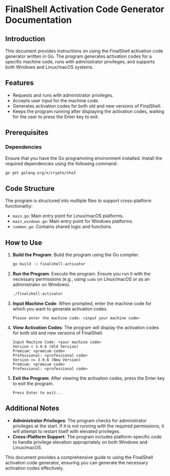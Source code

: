 
# FinalShell Activation Code Generator Documentation

## Introduction

This document provides instructions on using the FinalShell activation code generator written in Go. The program generates activation codes for a specific machine code, runs with administrator privileges, and supports both Windows and Linux/macOS systems.

## Features

- Requests and runs with administrator privileges.
- Accepts user input for the machine code.
- Generates activation codes for both old and new versions of FinalShell.
- Keeps the program running after displaying the activation codes, waiting for the user to press the Enter key to exit.

## Prerequisites

### Dependencies

Ensure that you have the Go programming environment installed. Install the required dependencies using the following command:

```bash
go get golang.org/x/crypto/sha3
```

## Code Structure

The program is structured into multiple files to support cross-platform functionality:

- `main.go`: Main entry point for Linux/macOS platforms.
- `main_windows.go`: Main entry point for Windows platforms.
- `common.go`: Contains shared logic and functions.

## How to Use

1. **Build the Program**: Build the program using the Go compiler.

    ```bash
    go build -o finalshell-activator
    ```

2. **Run the Program**: Execute the program. Ensure you run it with the necessary permissions (e.g., using `sudo` on Linux/macOS or as an administrator on Windows).

    ```bash
    ./finalshell-activator
    ```

3. **Input Machine Code**: When prompted, enter the machine code for which you want to generate activation codes.

    ```plaintext
    Please enter the machine code: <input your machine code>
    ```

4. **View Activation Codes**: The program will display the activation codes for both old and new versions of FinalShell.

    ```plaintext
    Input Machine Code: <your machine code>
    Version < 3.9.6 (Old Version)
    Premium: <premium code>
    Professional: <professional code>
    Version >= 3.9.6 (New Version)
    Premium: <premium code>
    Professional: <professional code>
    ```

5. **Exit the Program**: After viewing the activation codes, press the Enter key to exit the program.

    ```plaintext
    Press Enter to exit...
    ```

## Additional Notes

- **Administrator Privileges**: The program checks for administrator privileges at the start. If it is not running with the required permissions, it will attempt to restart itself with elevated privileges.
- **Cross-Platform Support**: The program includes platform-specific code to handle privilege elevation appropriately on both Windows and Linux/macOS.

This document provides a comprehensive guide to using the FinalShell activation code generator, ensuring you can generate the necessary activation codes effectively.
